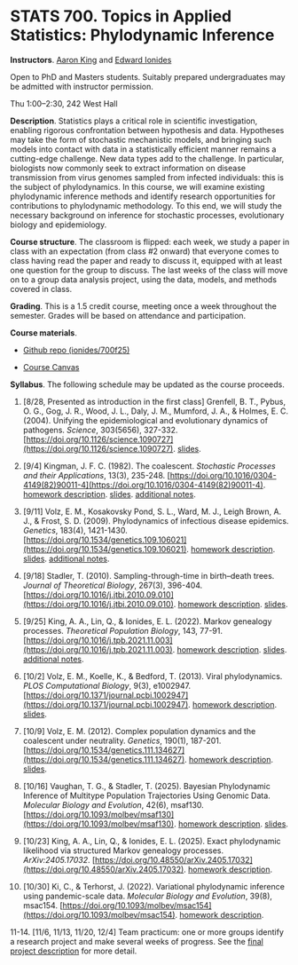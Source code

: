 # STATS 700. Topics in Applied Statistics: Phylodynamic Inference

__Instructors__. [Aaron King](https://kinglab.eeb.lsa.umich.edu/king) and [Edward Ionides](https://ionides.github.io/)

Open to PhD and Masters students. Suitably prepared undergraduates may be admitted with instructor permission.

Thu 1:00&ndash;2:30, 242 West Hall
<!--
in 453 West Hall. If enrollment requires, we will move to a larger location. 
-->

__Description__. Statistics plays a critical role in scientific investigation, enabling rigorous confrontation between hypothesis and data.  Hypotheses may take the form of stochastic mechanistic models, and bringing such models into contact with data in a statistically efficient manner remains a cutting-edge challenge.  New data types add to the challenge.  In particular, biologists now commonly seek to extract information on disease transmission from virus genomes sampled from infected individuals: this is the subject of phylodynamics.  In this course, we will examine existing phylodynamic inference methods and identify research opportunities for contributions to phylodynamic methodology. To this end, we will study the necessary background on inference for stochastic processes, evolutionary biology and epidemiology.

__Course structure__. The classroom is flipped: each week, we study a paper in class with an expectation (from class #2 onward) that everyone comes to class having read the paper and ready to discuss it, equipped with at least one question for the group to discuss. The last weeks of the class will move on to a group data analysis project, using the data, models, and methods covered in class. 

__Grading__. This is a 1.5 credit course, meeting once a week throughout the semester. Grades will be based on attendance and participation.

__Course materials__.

- [Github repo (ionides/700f25)](https://github.com/ionides/700f25)

- [Course Canvas](https://umich.instructure.com/courses/826586)

__Syllabus__. The following schedule may be updated as the course proceeds.

1. [8/28, Presented as introduction in the first class] Grenfell, B. T., Pybus, O. G., Gog, J. R., Wood, J. L., Daly, J. M., Mumford, J. A., & Holmes, E. C. (2004). Unifying the epidemiological and evolutionary dynamics of pathogens. _Science_, 303(5656), 327-332. [https://doi.org/10.1126/science.1090727](https://doi.org/10.1126/science.1090727).
[slides](01/slides.pdf).

2. [9/4] Kingman, J. F. C. (1982). The coalescent. _Stochastic Processes and their Applications_, 13(3), 235-248. [https://doi.org/10.1016/0304-4149(82)90011-4](https://doi.org/10.1016/0304-4149(82)90011-4).
[homework description](02).
[slides](02/slides.pdf).
[additional notes](markov_chains).

3. [9/11] Volz, E. M., Kosakovsky Pond, S. L., Ward, M. J., Leigh Brown, A. J., & Frost, S. D. (2009). Phylodynamics of infectious disease epidemics. _Genetics_, 183(4), 1421-1430. [https://doi.org/10.1534/genetics.109.106021](https://doi.org/10.1534/genetics.109.106021).
[homework description](03).
[slides](03/slides.pdf).
[additional notes](kingman_likelihood).

4. [9/18] Stadler, T. (2010). Sampling-through-time in birth–death trees. _Journal of Theoretical Biology_, 267(3), 396-404. [https://doi.org/10.1016/j.jtbi.2010.09.010](https://doi.org/10.1016/j.jtbi.2010.09.010).
[homework description](04).
[slides](04/slides.pdf).

5. [9/25] King, A. A., Lin, Q., & Ionides, E. L. (2022). Markov genealogy processes. _Theoretical Population Biology_, 143, 77-91. [https://doi.org/10.1016/j.tpb.2021.11.003](https://doi.org/10.1016/j.tpb.2021.11.003).
[homework description](05).
[slides](05/slides.pdf).
[additional notes](05/kolmogorov.pdf).

6. [10/2] Volz, E. M., Koelle, K., & Bedford, T. (2013). Viral phylodynamics. _PLOS Computational Biology_, 9(3), e1002947. [https://doi.org/10.1371/journal.pcbi.1002947](https://doi.org/10.1371/journal.pcbi.1002947).
[homework description](06).
[slides](06/slides.pdf).

7. [10/9] Volz, E. M. (2012). Complex population dynamics and the coalescent under neutrality. _Genetics_, 190(1), 187-201. [https://doi.org/10.1534/genetics.111.134627](https://doi.org/10.1534/genetics.111.134627).
[homework description](07).
[slides](07/slides.pdf).

8. [10/16] Vaughan, T. G., & Stadler, T. (2025). Bayesian Phylodynamic Inference of Multitype Population Trajectories Using Genomic Data. _Molecular Biology and Evolution_, 42(6), msaf130. [https://doi.org/10.1093/molbev/msaf130](https://doi.org/10.1093/molbev/msaf130).
[homework description](08).
[slides](08/slides.pdf).

9. [10/23] King, A. A., Lin, Q., & Ionides, E. L. (2025). Exact phylodynamic likelihood via structured Markov genealogy processes. _ArXiv:2405.17032_. [https://doi.org/10.48550/arXiv.2405.17032](https://doi.org/10.48550/arXiv.2405.17032).
[homework description](09).

10. [10/30] Ki, C., & Terhorst, J. (2022). Variational phylodynamic inference using pandemic-scale data. _Molecular Biology and Evolution_, 39(8), msac154. [https://doi.org/10.1093/molbev/msac154](https://doi.org/10.1093/molbev/msac154).
[homework description](10).

11-14. [11/6, 11/13, 11/20, 12/4] Team practicum: one or more groups identify a research project and make several weeks of progress. See the [final project description](projects) for more detail.

